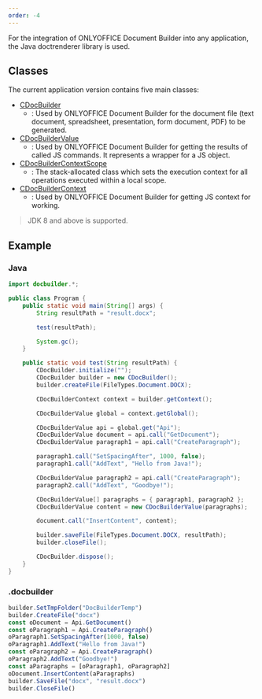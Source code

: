 ```yaml
---
order: -4
---
```


For the integration of ONLYOFFICE Document Builder into any application, the Java doctrenderer library is used.

## Classes

The current application version contains five main classes:

<references>

- [CDocBuilder](CDocBuilder/CDocBuilder.md)
  - : Used by ONLYOFFICE Document Builder for the document file (text document, spreadsheet, presentation, form document, PDF) to be generated.
- [CDocBuilderValue](CDocBuilderValue/CDocBuilderValue.md)
  - : Used by ONLYOFFICE Document Builder for getting the results of called JS commands. It represents a wrapper for a JS object.
- [CDocBuilderContextScope](CDocBuilderContextScope/CDocBuilderContextScope.md)
  - : The stack-allocated class which sets the execution context for all operations executed within a local scope.
- [CDocBuilderContext](CDocBuilderContext/CDocBuilderContext.md)
  - : Used by ONLYOFFICE Document Builder for getting JS context for working.

</references>

> JDK 8 and above is supported.

## Example

### Java

``` java
import docbuilder.*;

public class Program {
    public static void main(String[] args) {
        String resultPath = "result.docx";

        test(resultPath);

        System.gc();
    }

    public static void test(String resultPath) {
        CDocBuilder.initialize("");
        CDocBuilder builder = new CDocBuilder();
        builder.createFile(FileTypes.Document.DOCX);

        CDocBuilderContext context = builder.getContext();

        CDocBuilderValue global = context.getGlobal();

        CDocBuilderValue api = global.get("Api");
        CDocBuilderValue document = api.call("GetDocument");
        CDocBuilderValue paragraph1 = api.call("CreateParagraph");

        paragraph1.call("SetSpacingAfter", 1000, false);
        paragraph1.call("AddText", "Hello from Java!");

        CDocBuilderValue paragraph2 = api.call("CreateParagraph");
        paragraph2.call("AddText", "Goodbye!");

        CDocBuilderValue[] paragraphs = { paragraph1, paragraph2 };
        CDocBuilderValue content = new CDocBuilderValue(paragraphs);

        document.call("InsertContent", content);

        builder.saveFile(FileTypes.Document.DOCX, resultPath);
        builder.closeFile();

        CDocBuilder.dispose();
    }
}
```

### .docbuilder

```ts
builder.SetTmpFolder("DocBuilderTemp")
builder.CreateFile("docx")
const oDocument = Api.GetDocument()
const oParagraph1 = Api.CreateParagraph()
oParagraph1.SetSpacingAfter(1000, false)
oParagraph1.AddText("Hello from Java!")
const oParagraph2 = Api.CreateParagraph()
oParagraph2.AddText("Goodbye!")
const aParagraphs = [oParagraph1, oParagraph2]
oDocument.InsertContent(aParagraphs)
builder.SaveFile("docx", "result.docx")
builder.CloseFile()
```
